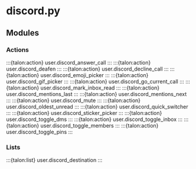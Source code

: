 # discord.py

## Modules

### Actions

:::{talon:action} user.discord_answer_call
:::
:::{talon:action} user.discord_deafen
:::
:::{talon:action} user.discord_decline_call
:::
:::{talon:action} user.discord_emoji_picker
:::
:::{talon:action} user.discord_gif_picker
:::
:::{talon:action} user.discord_go_current_call
:::
:::{talon:action} user.discord_mark_inbox_read
:::
:::{talon:action} user.discord_mentions_last
:::
:::{talon:action} user.discord_mentions_next
:::
:::{talon:action} user.discord_mute
:::
:::{talon:action} user.discord_oldest_unread
:::
:::{talon:action} user.discord_quick_switcher
:::
:::{talon:action} user.discord_sticker_picker
:::
:::{talon:action} user.discord_toggle_dms
:::
:::{talon:action} user.discord_toggle_inbox
:::
:::{talon:action} user.discord_toggle_members
:::
:::{talon:action} user.discord_toggle_pins
:::

### Lists

:::{talon:list} user.discord_destination
:::
